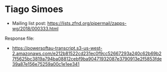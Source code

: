 # Tiago Simoes

* Mailing list post: <https://lists.zfnd.org/pipermail/zapps-wg/2018/000333.html>

Response file:

* <https://powersoftau-transcript.s3-us-west-2.amazonaws.com/e212b81522cd231ec0f9cc52667293a240c62b69b27f5625bc3819a794ba08812cebf9ba90471932087e3790913e2f5853fde39a87e156e75259a00c1e1ee341>
